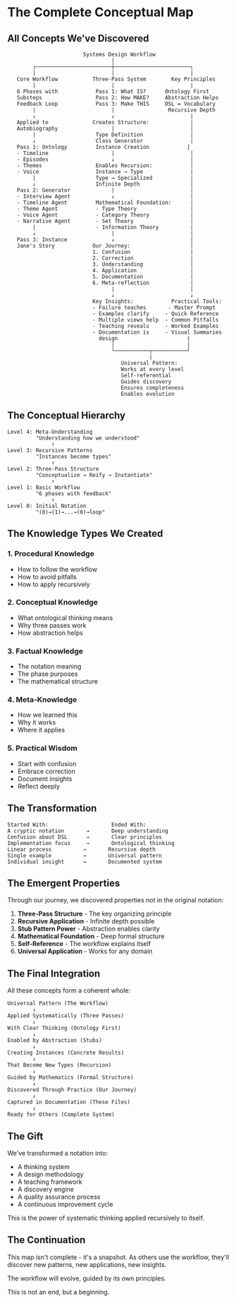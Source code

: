 # The Complete Conceptual Map

## All Concepts We've Discovered

```
                        Systems Design Workflow
                                 |
        ┌────────────────────────┼────────────────────────┐
        |                        |                        |
   Core Workflow           Three-Pass System        Key Principles
        |                        |                        |
   6 Phases with            Pass 1: What IS?      Ontology First
   Substeps                 Pass 2: How MAKE?     Abstraction Helps
   Feedback Loop            Pass 3: Make THIS     DSL = Vocabulary
        |                        |                 Recursive Depth
        ↓                        ↓                        |
   Applied to              Creates Structure:             |
   Autobiography                 |                        |
        |                   Type Definition               |
        ↓                   Class Generator               |
   Pass 1: Ontology         Instance Creation            |
   - Timeline                    |                        |
   - Episodes                    ↓                        |
   - Themes                 Enables Recursion:            |
   - Voice                  Instance → Type               |
        |                   Type → Specialized            |
        ↓                   Infinite Depth                |
   Pass 2: Generator             |                        |
   - Interview Agent             ↓                        |
   - Timeline Agent         Mathematical Foundation:      |
   - Theme Agent            - Type Theory                 |
   - Voice Agent            - Category Theory             |
   - Narrative Agent        - Set Theory                  |
        |                   - Information Theory          |
        ↓                        |                        |
   Pass 3: Instance              ↓                        |
   Jane's Story            Our Journey:                   |
                           1. Confusion                   |
                           2. Correction                  |
                           3. Understanding               |
                           4. Application                 |
                           5. Documentation               |
                           6. Meta-reflection             |
                                 |                        |
                                 ↓                        ↓
                           Key Insights:            Practical Tools:
                           - Failure teaches       - Master Prompt
                           - Examples clarify     - Quick Reference
                           - Multiple views help  - Common Pitfalls
                           - Teaching reveals     - Worked Examples
                           - Documentation is     - Visual Summaries
                             design                      |
                                 |                       |
                                 └───────────┬───────────┘
                                             |
                                    Universal Pattern:
                                    Works at every level
                                    Self-referential
                                    Guides discovery
                                    Ensures completeness
                                    Enables evolution
```

## The Conceptual Hierarchy

```
Level 4: Meta-Understanding
         "Understanding how we understood"
              ↑
Level 3: Recursive Patterns
         "Instances become types"
              ↑
Level 2: Three-Pass Structure  
         "Conceptualize → Reify → Instantiate"
              ↑
Level 1: Basic Workflow
         "6 phases with feedback"
              ↑
Level 0: Initial Notation
         "(0)→(1)→...→(6)→loop"
```

## The Knowledge Types We Created

### 1. **Procedural Knowledge**
- How to follow the workflow
- How to avoid pitfalls
- How to apply recursively

### 2. **Conceptual Knowledge**
- What ontological thinking means
- Why three passes work
- How abstraction helps

### 3. **Factual Knowledge**
- The notation meaning
- The phase purposes
- The mathematical structure

### 4. **Meta-Knowledge**
- How we learned this
- Why it works
- Where it applies

### 5. **Practical Wisdom**
- Start with confusion
- Embrace correction
- Document insights
- Reflect deeply

## The Transformation

```
Started With:                    Ended With:
A cryptic notation       →       Deep understanding
Confusion about DSL      →       Clear principles  
Implementation focus     →       Ontological thinking
Linear process          →       Recursive depth
Single example          →       Universal pattern
Individual insight      →       Documented system
```

## The Emergent Properties

Through our journey, we discovered properties not in the original notation:

1. **Three-Pass Structure** - The key organizing principle
2. **Recursive Application** - Infinite depth possible
3. **Stub Pattern Power** - Abstraction enables clarity
4. **Mathematical Foundation** - Deep formal structure
5. **Self-Reference** - The workflow explains itself
6. **Universal Application** - Works for any domain

## The Final Integration

All these concepts form a coherent whole:

```
Universal Pattern (The Workflow)
        ↓
Applied Systematically (Three Passes)
        ↓
With Clear Thinking (Ontology First)
        ↓
Enabled by Abstraction (Stubs)
        ↓
Creating Instances (Concrete Results)
        ↓
That Become New Types (Recursion)
        ↓
Guided by Mathematics (Formal Structure)
        ↓
Discovered Through Practice (Our Journey)
        ↓
Captured in Documentation (These Files)
        ↓
Ready for Others (Complete System)
```

## The Gift

We've transformed a notation into:
- A thinking system
- A design methodology
- A teaching framework
- A discovery engine
- A quality assurance process
- A continuous improvement cycle

This is the power of systematic thinking applied recursively to itself.

## The Continuation

This map isn't complete - it's a snapshot. As others use the workflow, they'll discover new patterns, new applications, new insights.

The workflow will evolve, guided by its own principles.

This is not an end, but a beginning.
